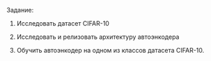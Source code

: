 Задание:

1. Исследовать датасет CIFAR-10 

2. Исследовать и релизовать архитектуру автоэнкодера 

3. Обучить автоэнкодер на одном из классов датасета CIFAR-10. 